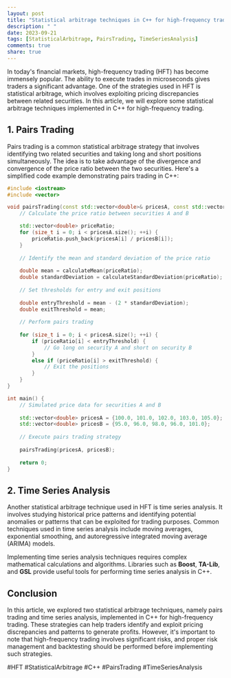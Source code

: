 ```yaml
---
layout: post
title: "Statistical arbitrage techniques in C++ for high-frequency trading"
description: " "
date: 2023-09-21
tags: [StatisticalArbitrage, PairsTrading, TimeSeriesAnalysis]
comments: true
share: true
---
```


In today's financial markets, high-frequency trading (HFT) has become immensely popular. The ability to execute trades in microseconds gives traders a significant advantage. One of the strategies used in HFT is statistical arbitrage, which involves exploiting pricing discrepancies between related securities. In this article, we will explore some statistical arbitrage techniques implemented in C++ for high-frequency trading.

## 1. Pairs Trading

Pairs trading is a common statistical arbitrage strategy that involves identifying two related securities and taking long and short positions simultaneously. The idea is to take advantage of the divergence and convergence of the price ratio between the two securities. Here's a simplified code example demonstrating pairs trading in C++:

```cpp
#include <iostream>
#include <vector>

void pairsTrading(const std::vector<double>& pricesA, const std::vector<double>& pricesB) {
    // Calculate the price ratio between securities A and B

    std::vector<double> priceRatio;
    for (size_t i = 0; i < pricesA.size(); ++i) {
        priceRatio.push_back(pricesA[i] / pricesB[i]);
    }
    
    // Identify the mean and standard deviation of the price ratio
    
    double mean = calculateMean(priceRatio);
    double standardDeviation = calculateStandardDeviation(priceRatio);
    
    // Set thresholds for entry and exit positions
    
    double entryThreshold = mean - (2 * standardDeviation);
    double exitThreshold = mean;
    
    // Perform pairs trading
    
    for (size_t i = 0; i < pricesA.size(); ++i) {
        if (priceRatio[i] < entryThreshold) {
            // Go long on security A and short on security B
        }
        else if (priceRatio[i] > exitThreshold) {
            // Exit the positions
        }
    }
}

int main() {
    // Simulated price data for securities A and B
    
    std::vector<double> pricesA = {100.0, 101.0, 102.0, 103.0, 105.0};
    std::vector<double> pricesB = {95.0, 96.0, 98.0, 96.0, 101.0};
    
    // Execute pairs trading strategy
    
    pairsTrading(pricesA, pricesB);
    
    return 0;
}
```

## 2. Time Series Analysis

Another statistical arbitrage technique used in HFT is time series analysis. It involves studying historical price patterns and identifying potential anomalies or patterns that can be exploited for trading purposes. Common techniques used in time series analysis include moving averages, exponential smoothing, and autoregressive integrated moving average (ARIMA) models.

Implementing time series analysis techniques requires complex mathematical calculations and algorithms. Libraries such as **Boost**, **TA-Lib**, and **GSL** provide useful tools for performing time series analysis in C++.

## Conclusion

In this article, we explored two statistical arbitrage techniques, namely pairs trading and time series analysis, implemented in C++ for high-frequency trading. These strategies can help traders identify and exploit pricing discrepancies and patterns to generate profits. However, it's important to note that high-frequency trading involves significant risks, and proper risk management and backtesting should be performed before implementing such strategies.

#HFT #StatisticalArbitrage #C++ #PairsTrading #TimeSeriesAnalysis